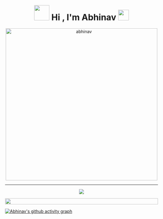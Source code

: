<h1 align="center"><picture><img src = "https://user-images.githubusercontent.com/65658829/234834637-2b18ab99-719a-426b-85ef-a9ef801d8f9c.gif" width = 50px></picture><b> Hi , I'm Abhinav </b><img src="https://media.giphy.com/media/hvRJCLFzcasrR4ia7z/giphy.gif" width="35"></h1>
<!---
abhinavmalhotra01/abhinavmalhotra01 is a ✨ special ✨ repository because its `README.md` (this file) appears on your GitHub profile.
You can click the Preview link to take a look at your changes.
--->
<p align ="center">     
    <img width="500"  src="https://github-readme-streak-stats.herokuapp.com/?user=abhinavmalhotra01&theme=github-dark-blue" alt="abhinav" />    
</p>

---
<p align="center">
  <a href="https://skillicons.dev">
    <img src="https://skillicons.dev/icons?i=cpp,ts,python,pytorch,react,express,nextjs,redux,materialui,tailwind,mysql,mongodb,prisma,git&perline=7" />
  </a>
</p>
<img src="https://i.imgur.com/dBaSKWF.gif" height="20" width="100%">
  
[![Abhinav's github activity graph](https://github-readme-activity-graph.vercel.app/graph?username=abhinavmalhotra01&theme=react-dark&include_all_commits=true&count_private=true)](https://github.com/ashutosh00710/github-readme-activity-graph)
